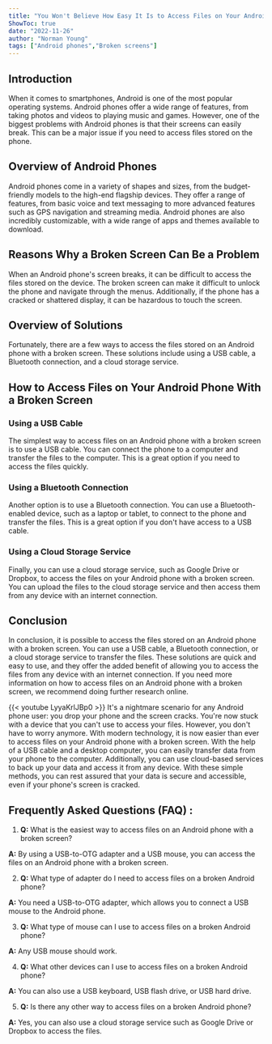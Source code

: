 ```yaml
---
title: "You Won't Believe How Easy It Is to Access Files on Your Android Phone With a Broken Screen!"
ShowToc: true 
date: "2022-11-26"
author: "Norman Young" 
tags: ["Android phones","Broken screens"]
---
```

## Introduction

When it comes to smartphones, Android is one of the most popular operating systems. Android phones offer a wide range of features, from taking photos and videos to playing music and games. However, one of the biggest problems with Android phones is that their screens can easily break. This can be a major issue if you need to access files stored on the phone.

## Overview of Android Phones

Android phones come in a variety of shapes and sizes, from the budget-friendly models to the high-end flagship devices. They offer a range of features, from basic voice and text messaging to more advanced features such as GPS navigation and streaming media. Android phones are also incredibly customizable, with a wide range of apps and themes available to download.

## Reasons Why a Broken Screen Can Be a Problem

When an Android phone's screen breaks, it can be difficult to access the files stored on the device. The broken screen can make it difficult to unlock the phone and navigate through the menus. Additionally, if the phone has a cracked or shattered display, it can be hazardous to touch the screen.

## Overview of Solutions

Fortunately, there are a few ways to access the files stored on an Android phone with a broken screen. These solutions include using a USB cable, a Bluetooth connection, and a cloud storage service.

## How to Access Files on Your Android Phone With a Broken Screen

### Using a USB Cable

The simplest way to access files on an Android phone with a broken screen is to use a USB cable. You can connect the phone to a computer and transfer the files to the computer. This is a great option if you need to access the files quickly.

### Using a Bluetooth Connection

Another option is to use a Bluetooth connection. You can use a Bluetooth-enabled device, such as a laptop or tablet, to connect to the phone and transfer the files. This is a great option if you don't have access to a USB cable.

### Using a Cloud Storage Service

Finally, you can use a cloud storage service, such as Google Drive or Dropbox, to access the files on your Android phone with a broken screen. You can upload the files to the cloud storage service and then access them from any device with an internet connection.

## Conclusion

In conclusion, it is possible to access the files stored on an Android phone with a broken screen. You can use a USB cable, a Bluetooth connection, or a cloud storage service to transfer the files. These solutions are quick and easy to use, and they offer the added benefit of allowing you to access the files from any device with an internet connection. If you need more information on how to access files on an Android phone with a broken screen, we recommend doing further research online.

{{< youtube LyyaKrlJBp0 >}} 
It's a nightmare scenario for any Android phone user: you drop your phone and the screen cracks. You're now stuck with a device that you can't use to access your files. However, you don't have to worry anymore. With modern technology, it is now easier than ever to access files on your Android phone with a broken screen. With the help of a USB cable and a desktop computer, you can easily transfer data from your phone to the computer. Additionally, you can use cloud-based services to back up your data and access it from any device. With these simple methods, you can rest assured that your data is secure and accessible, even if your phone's screen is cracked.

## Frequently Asked Questions (FAQ) :
1. **Q:** What is the easiest way to access files on an Android phone with a broken screen? 

**A:** By using a USB-to-OTG adapter and a USB mouse, you can access the files on an Android phone with a broken screen.

2. **Q:** What type of adapter do I need to access files on a broken Android phone? 

**A:** You need a USB-to-OTG adapter, which allows you to connect a USB mouse to the Android phone.

3. **Q:** What type of mouse can I use to access files on a broken Android phone? 

**A:** Any USB mouse should work.

4. **Q:** What other devices can I use to access files on a broken Android phone? 

**A:** You can also use a USB keyboard, USB flash drive, or USB hard drive.

5. **Q:** Is there any other way to access files on a broken Android phone? 

**A:** Yes, you can also use a cloud storage service such as Google Drive or Dropbox to access the files.


